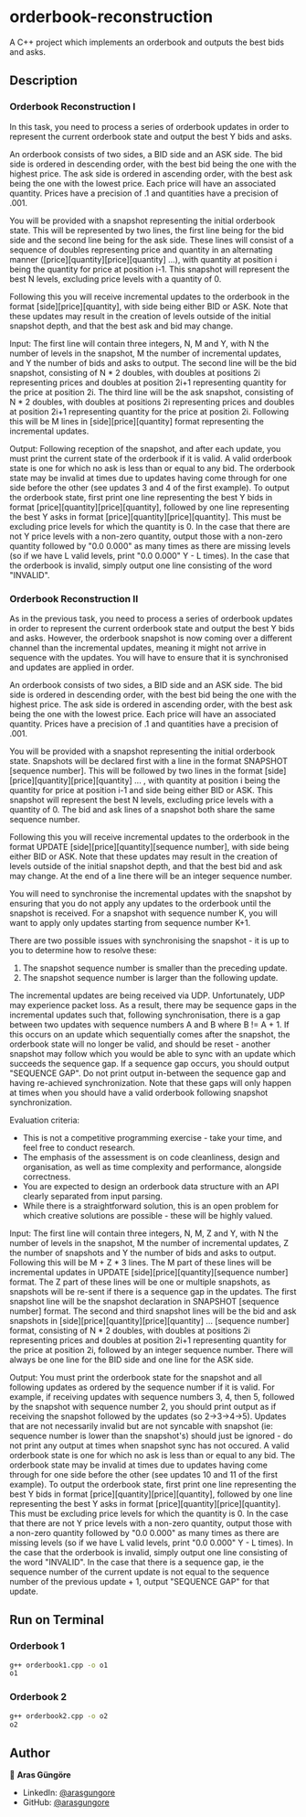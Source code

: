 # orderbook-reconstruction

A C++ project which implements an orderbook and outputs the best bids and asks.



## Description

### Orderbook Reconstruction I

In this task, you need to process a series of orderbook updates in order to represent the current orderbook state and output the best Y bids and asks.

An orderbook consists of two sides, a BID side and an ASK side. The bid side is ordered in descending order, with the best bid being the one with the highest price. The ask side is ordered in ascending order, with the best ask being the one with the lowest price. Each price will have an associated quantity. Prices have a precision of .1 and quantities have a precision of .001.

You will be provided with a snapshot representing the initial orderbook state. This will be represented by two lines, the first line being for the bid side and the second line being for the ask side. These lines will consist of a sequence of doubles representing price and quantity in an alternating manner ([price][quantity][price][quantity] ...), with quantity at position i being the quantity for price at position i-1. This snapshot will represent the best N levels, excluding price levels with a quantity of 0.

Following this you will receive incremental updates to the orderbook in the format [side][price][quantity], with side being either BID or ASK. Note that these updates may result in the creation of levels outside of the initial snapshot depth, and that the best ask and bid may change.

Input:
The first line will contain three integers, N, M and Y, with N the number of levels in the snapshot, M the number of incremental updates, and Y the number of bids and asks to output.
The second line will be the bid snapshot, consisting of N * 2 doubles, with doubles at positions 2i representing prices and doubles at position 2i+1 representing quantity for the price at position 2i.
The third line will be the ask snapshot, consisting of N * 2 doubles, with doubles at positions 2i representing prices and doubles at position 2i+1 representing quantity for the price at position 2i. Following this will be M lines in [side][price][quantity] format representing the incremental updates.

Output:
Following reception of the snapshot, and after each update, you must print the current state of the orderbook if it is valid. A valid orderbook state is one for which no ask is less than or equal to any bid. The orderbook state may be invalid at times due to updates having come through for one side before the other (see updates 3 and 4 of the first example). To output the orderbook state, first print one line representing the best Y bids in format [price][quantity][price][quantity], followed by one line representing the best Y asks in format [price][quantity][price][quantity]. This must be excluding price levels for which the quantity is 0. In the case that there are not Y price levels with a non-zero quantity, output those with a non-zero quantity followed by "0.0 0.000" as many times as there are missing levels (so if we have L valid levels, print "0.0 0.000" Y - L times).
In the case that the orderbook is invalid, simply output one line consisting of the word "INVALID".


### Orderbook Reconstruction II

As in the previous task, you need to process a series of orderbook updates in order to represent the current orderbook state and output the best Y bids and asks. However, the orderbook snapshot is now coming over a different channel than the incremental updates, meaning it might not arrive in sequence with the updates. You will have to ensure that it is synchronised and updates are applied in order.

An orderbook consists of two sides, a BID side and an ASK side. The bid side is ordered in descending order, with the best bid being the one with the highest price. The ask side is ordered in ascending order, with the best ask being the one with the lowest price. Each price will have an associated quantity. Prices have a precision of .1 and quantities have a precision of .001.

You will be provided with a snapshot representing the initial orderbook state. Snapshots will be declared first with a line in the format SNAPSHOT [sequence number]. This will be followed by two lines in the format [side][price][quantity][price][quantity] ... , with quantity at position i being the quantity for price at position i-1 and side being either BID or ASK. This snapshot will represent the best N levels, excluding price levels with a quantity of 0. The bid and ask lines of a snapshot both share the same sequence number.

Following this you will receive incremental updates to the orderbook in the format UPDATE [side][price][quantity][sequence number], with side being either BID or ASK. Note that these updates may result in the creation of levels outside of the initial snapshot depth, and that the best bid and ask may change. At the end of a line there will be an integer sequence number.

You will need to synchronise the incremental updates with the snapshot by ensuring that you do not apply any updates to the orderbook until the snapshot is received. For a snapshot with sequence number K, you will want to apply only updates starting from sequence number K+1.

There are two possible issues with synchronising the snapshot - it is up to you to determine how to resolve these:
1. The snapshot sequence number is smaller than the preceding update.
2. The snapshot sequence number is larger than the following update.

The incremental updates are being received via UDP. Unfortunately, UDP may experience packet loss. As a result, there may be sequence gaps in the incremental updates such that, following synchronisation, there is a gap between two updates with sequence numbers A and B where B != A + 1. If this occurs on an update which sequentially comes after the snapshot, the orderbook state will no longer be valid, and should be reset - another snapshot may follow which you would be able to sync with an update which succeeds the sequence gap. If a sequence gap occurs, you should output "SEQUENCE GAP". Do not print output in-between the sequence gap and having re-achieved synchronization. Note that these gaps will only happen at times when you should have a valid orderbook following snapshot synchronization.

Evaluation criteria:
- This is not a competitive programming exercise - take your time, and feel free to conduct research.
- The emphasis of the assessment is on code cleanliness, design and organisation, as well as time complexity and performance, alongside correctness.
- You are expected to design an orderbook data structure with an API clearly separated from input parsing.
- While there is a straightforward solution, this is an open problem for which creative solutions are possible - these will be highly valued.

Input:
The first line will contain three integers, N, M, Z and Y, with N the number of levels in the snapshot, M the number of incremental updates, Z the number of snapshots and Y the number of bids and asks to output.
Following this will be M + Z * 3 lines.
The M part of these lines will be incremental updates in UPDATE [side][price][quantity][sequence number] format.
The Z part of these lines will be one or multiple snapshots, as snapshots will be re-sent if there is a sequence gap in the updates.
The first snapshot line will be the snapshot declaration in SNAPSHOT [sequence number] format.
The second and third snapshot lines will be the bid and ask snapshots in [side][price][quantity][price][quantity] ... [sequence number] format, consisting of N * 2 doubles, with doubles at positions 2i representing prices and doubles at position 2i+1 representing quantity for the price at position 2i, followed by an integer sequence number. There will always be one line for the BID side and one line for the ASK side.

Output:
You must print the orderbook state for the snapshot and all following updates as ordered by the sequence number if it is valid. For example, if receiving updates with sequence numbers 3, 4, then 5, followed by the snapshot with sequence number 2, you should print output as if receiving the snapshot followed by the updates (so 2->3->4->5). Updates that are not necessarily invalid but are not syncable with snapshot (ie: sequence number is lower than the snapshot's) should just be ignored - do not print any output at times when snapshot sync has not occured.
A valid orderbook state is one for which no ask is less than or equal to any bid. The orderbook state may be invalid at times due to updates having come through for one side before the other (see updates 10 and 11 of the first example).
To output the orderbook state, first print one line representing the best Y bids in format [price][quantity][price][quantity], followed by one line representing the best Y asks in format [price][quantity][price][quantity]. This must be excluding price levels for which the quantity is 0. In the case that there are not Y price levels with a non-zero quantity, output those with a non-zero quantity followed by "0.0 0.000" as many times as there are missing levels (so if we have L valid levels, print "0.0 0.000" Y - L times).
In the case that the orderbook is invalid, simply output one line consisting of the word "INVALID".
In the case that there is a sequence gap, ie the sequence number of the current update is not equal to the sequence number of the previous update + 1, output "SEQUENCE GAP" for that update.



## Run on Terminal

### Orderbook 1
```sh
g++ orderbook1.cpp -o o1
o1
```

### Orderbook 2
```sh
g++ orderbook2.cpp -o o2
o2
```



## Author

👤 **Aras Güngöre**

* LinkedIn: [@arasgungore](https://www.linkedin.com/in/arasgungore)
* GitHub: [@arasgungore](https://github.com/arasgungore)
